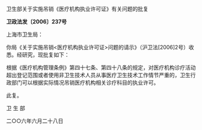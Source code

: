 卫生部关于实施吊销《医疗机构执业许可证》有关问题的批复

**卫政法发〔2006〕237号**

上海市卫生局：

你局《关于实施吊销\<医疗机构执业许可证\>问题的请示》（沪卫法\[2006\]2号）收悉。经研究，现批复如下：

根据《医疗机构管理条例》第四十七条、第四十八条的规定，对医疗机构诊疗活动超出登记范围或者使用非卫生技术人员从事医疗卫生技术工作情节严重的，卫生行政部门可以根据实际情况吊销医疗机构相关诊疗科目的执业许可。

此复。

卫 生 部

二○○六年六月二十八日
